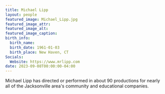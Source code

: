 ```yaml
---
title: Michael Lipp
layout: people
featured_image: Michael_Lipp.jpg
featured_image_attr: 
featured_image_alt: 
featured_image_caption: 
birth_info:
  birth_name:
  birth_date: 1961-01-03
  birth_place: New Haven, CT
Socials:
  Website: https://www.mrlipp.com
date: 2023-09-08T00:00:00-04:00
---
```

Michael Lipp has directed or performed in about 90 productions for nearly all of the Jacksonville area's community and educational companies.
